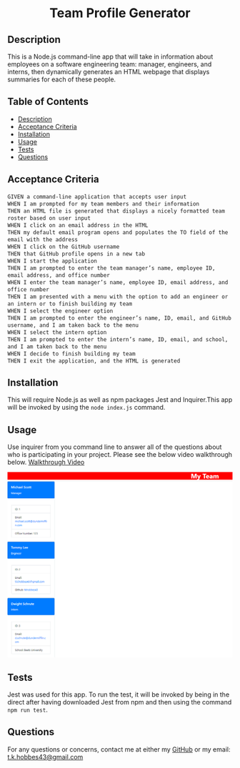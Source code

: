 <h1 align="center"> Team Profile Generator </h1>



## Description

This is a Node.js command-line app that will take in information about employees on a software engineering team: manager, engineers, and interns, then dynamically generates an HTML webpage that displays summaries for each of these people.

## Table of Contents
- [Description](#description)
- [Acceptance Criteria](#acceptancecriteria)
- [Installation](#installation)
- [Usage](#usage)
- [Tests](#tests)
- [Questions](#questions)

## Acceptance Criteria
```
GIVEN a command-line application that accepts user input
WHEN I am prompted for my team members and their information
THEN an HTML file is generated that displays a nicely formatted team roster based on user input
WHEN I click on an email address in the HTML
THEN my default email program opens and populates the TO field of the email with the address
WHEN I click on the GitHub username
THEN that GitHub profile opens in a new tab
WHEN I start the application
THEN I am prompted to enter the team manager’s name, employee ID, email address, and office number
WHEN I enter the team manager’s name, employee ID, email address, and office number
THEN I am presented with a menu with the option to add an engineer or an intern or to finish building my team
WHEN I select the engineer option
THEN I am prompted to enter the engineer’s name, ID, email, and GitHub username, and I am taken back to the menu
WHEN I select the intern option
THEN I am prompted to enter the intern’s name, ID, email, and school, and I am taken back to the menu
WHEN I decide to finish building my team
THEN I exit the application, and the HTML is generated
```

## Installation
This will require Node.js as well as npm packages Jest and Inquirer.This app will be invoked by using the `node index.js` command.

## Usage
Use inquirer from you command line to answer all of the questions about who is participating in your project.  Please see the below video walkthrough below.
[Walkthrough Video](https://drive.google.com/file/d/1b30C6G612l0aFkmz4ycoqjO7F48KyXZZ/view)

![Screenshot of created webpage](./assests/images/screenshot.PNG)

## Tests
Jest was used for this app.  To run the test, it will be invoked by being in the direct after having downloaded Jest from npm and then using the command `npm run test`. 

## Questions
For any questions or concerns, contact me at either my [GitHub](https://github.com/tkhobbes43)
or my email: t.k.hobbes43@gmail.com
